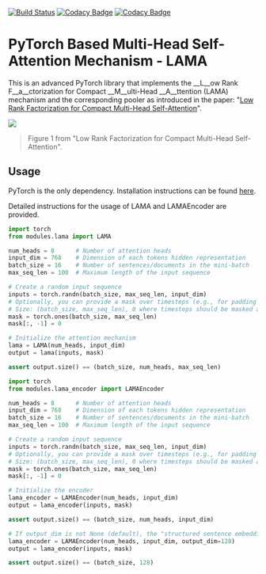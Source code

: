 
[![Build Status](https://travis-ci.org/xxsmario/pytorch-multihead-selfattention.svg?branch=master)](https://travis-ci.org/xxsmario/pytorch-multihead-selfattention)
[![Codacy Badge](https://api.codacy.com/project/badge/Grade/910dc1e31a6a4e0daff8ae42b7d3205f)](https://www.codacy.com/manual/xxsmario/pytorch-multihead-selfattention?utm_source=github.com&amp;utm_medium=referral&amp;utm_content=xxsmario/pytorch-multihead-selfattention&amp;utm_campaign=Badge_Grade)
[![Codacy Badge](https://api.codacy.com/project/badge/Coverage/910dc1e31a6a4e0daff8ae42b7d3205f)](https://www.codacy.com/manual/xxsmario/pytorch-multihead-selfattention?utm_source=github.com&utm_medium=referral&utm_content=xxsmario/pytorch-multihead-selfattention&utm_campaign=Badge_Coverage)

# PyTorch Based Multi-Head Self-Attention Mechanism - LAMA

This is an advanced PyTorch library that implements the __L__ow Rank F__a__ctorization for Compact __M__ulti-Head __A__ttention (LAMA) mechanism and the corresponding pooler as introduced in the paper: "[Low Rank Factorization for Compact Multi-Head Self-Attention](https://arxiv.org/abs/1912.00835)".

![](img/figure_1.jpg)

> Figure 1 from "Low Rank Factorization for Compact Multi-Head Self-Attention".

## Usage

PyTorch is the only dependency. Installation instructions can be found [here](https://pytorch.org/get-started/locally/).

Detailed instructions for the usage of LAMA and LAMAEncoder are provided.

```python
import torch
from modules.lama import LAMA

num_heads = 8      # Number of attention heads
input_dim = 768    # Dimension of each tokens hidden representation
batch_size = 16    # Number of sentences/documents in the mini-batch
max_seq_len = 100  # Maximum length of the input sequence

# Create a random input sequence
inputs = torch.randn(batch_size, max_seq_len, input_dim)  
# Optionally, you can provide a mask over timesteps (e.g., for padding tokens)
# Size: (batch_size, max_seq_len), 0 where timesteps should be masked and 1 otherwise
mask = torch.ones(batch_size, max_seq_len)
mask[:, -1] = 0

# Initialize the attention mechanism
lama = LAMA(num_heads, input_dim)
output = lama(inputs, mask)

assert output.size() == (batch_size, num_heads, max_seq_len)
```

```python
import torch
from modules.lama_encoder import LAMAEncoder

num_heads = 8      # Number of attention heads
input_dim = 768    # Dimension of each tokens hidden representation
batch_size = 16    # Number of sentences/documents in the mini-batch
max_seq_len = 100  # Maximum length of the input sequence

# Create a random input sequence
inputs = torch.randn(batch_size, max_seq_len, input_dim)  
# Optionally, you can provide a mask over timesteps (e.g., for padding tokens)
# Size: (batch_size, max_seq_len), 0 where timesteps should be masked and 1 otherwise
mask = torch.ones(batch_size, max_seq_len)
mask[:, -1] = 0

# Initialize the encoder
lama_encoder = LAMAEncoder(num_heads, input_dim)
output = lama_encoder(inputs, mask)

assert output.size() == (batch_size, num_heads, input_dim)

# If output_dim is not None (default), the "structured sentence embedding" is flattened by concatenation and projected by a linear layer into a vector of this size
lama_encoder = LAMAEncoder(num_heads, input_dim, output_dim=128)
output = lama_encoder(inputs, mask)

assert output.size() == (batch_size, 128)
```